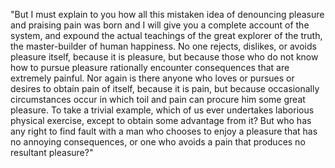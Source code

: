 "But I must explain to you how all this mistaken idea of denouncing pleasure and praising pain
 was born and I will give you a complete account of the system, and expound the actual 
 teachings of the great explorer of the truth, the master-builder of human happiness.
  No one rejects, dislikes, or avoids pleasure itself, because it is pleasure, but because
   those who do not know how to pursue pleasure rationally encounter consequences that are 
   extremely painful. Nor again is there anyone who loves or pursues or desires to obtain pain of 
   itself, because it is pain, but because occasionally circumstances occur in which toil and 
   pain can procure him some great pleasure. To take a trivial example, which of us ever
    undertakes laborious physical exercise, except to obtain some advantage from it? But who 
    has any right to find fault with a man who chooses to enjoy a pleasure that has no 
    annoying consequences, or one who avoids a pain that produces no resultant pleasure?"